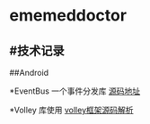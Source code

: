 ememeddoctor
============

#技术记录
---

##Android 

*EventBus 一个事件分发库
[源码地址][1]

*Volley 库使用
[volley框架源码解析][2]




[1]:https://github.com/greenrobot/EventBus
[2]:http://tomkeyzhang.duapp.com/?p=7
